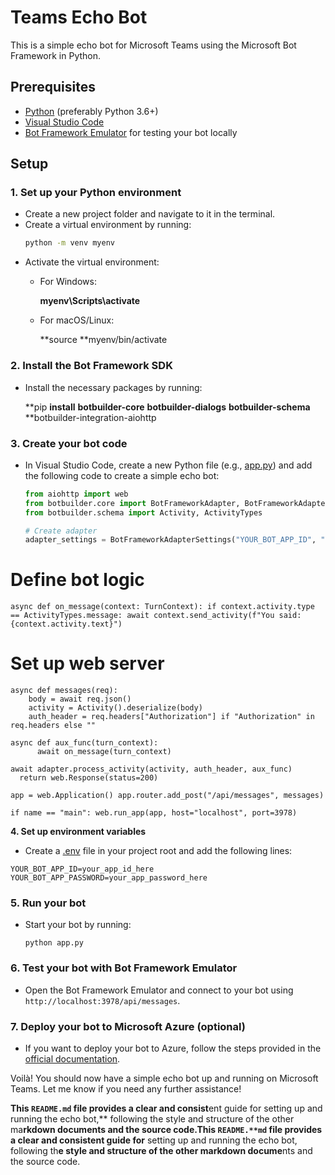 # Teams Echo Bot

This is a simple echo bot for Microsoft Teams using the Microsoft Bot Framework in Python.

## Prerequisites

- [Python](https://www.python.org/downloads/) (preferably Python 3.6+)
- [Visual Studio Code](https://code.visualstudio.com/Download)
- [Bot Framework Emulator](https://github.com/Microsoft/BotFramework-Emulator/releases) for testing your bot locally

## Setup

### 1. Set up your Python environment

- Create a new project folder and navigate to it in the terminal.
- Create a virtual environment by running:
  ```bash
  python -m venv myenv
  ```

* Activate the virtual environment:
  * For Windows:

    **myenv\Scripts\activate**
  * For macOS/Linux:

    **source **myenv/bin/activate

### 2. Install the Bot Framework SDK

* Install the necessary packages by running:

  **pip **install** **botbuilder-core** **botbuilder-dialogs** **botbuilder-schema** **botbuilder-integration-aiohttp

### 3. Create your bot code

* In Visual Studio Code, create a new Python file (e.g., [app.py](vscode-file://vscode-app/c:/Program%20Files/Microsoft%20VS%20Code/resources/app/out/vs/code/electron-sandbox/workbench/workbench.html)) and add the following code to create a simple echo bot:

  ```python
  from aiohttp import web
  from botbuilder.core import BotFrameworkAdapter, BotFrameworkAdapterSettings, TurnContext
  from botbuilder.schema import Activity, ActivityTypes

  # Create adapter
  adapter_settings = BotFrameworkAdapterSettings("YOUR_BOT_APP_ID", "YOUR_BOT_APP_PASSWORD")
  ```

# Define bot logic

``async def on_message(context: TurnContext): if context.activity.type == ActivityTypes.message: await context.send_activity(f"You said: {context.activity.text}")``

# Set up web server

```
async def messages(req): 
	body = await req.json() 
	activity = Activity().deserialize(body) 
	auth_header = req.headers["Authorization"] if "Authorization" in req.headers else ""

async def aux_func(turn_context):
      await on_message(turn_context)

await adapter.process_activity(activity, auth_header, aux_func)
  return web.Response(status=200)

app = web.Application() app.router.add_post("/api/messages", messages)

if name == "main": web.run_app(app, host="localhost", port=3978)
```

**4. Set up environment variables**

- Create a [.env](**http://_vscodecontentref_/1**) file in your project root and add the following lines:

```
YOUR_BOT_APP_ID=your_app_id_here
YOUR_BOT_APP_PASSWORD=your_app_password_here
```


### 5. Run your bot

* Start your bot by running:

  ```
  python app.py
  ```

### 6. Test your bot with Bot Framework Emulator

* Open the Bot Framework Emulator and connect to your bot using `http://localhost:3978/api/messages`.

### 7. Deploy your bot to Microsoft Azure (optional)

* If you want to deploy your bot to Azure, follow the steps provided in the [official documentation](vscode-file://vscode-app/c:/Program%20Files/Microsoft%20VS%20Code/resources/app/out/vs/code/electron-sandbox/workbench/workbench.html).

Voilà! You should now have a simple echo bot up and running on Microsoft Teams. Let me know if you need any further assistance!

**This `README.md` file provides a clear and consist**ent guide for setting up and running the echo bot,** following the style and structure of the other ma**rkdown documents and the source code.This `README.**md` file provides a clear and consistent guide for** setting up and running the echo bot, following th**e style and structure of the other markdown docume**nts and the source code.
